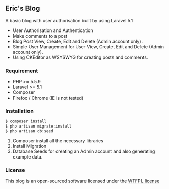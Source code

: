 ## Eric's Blog

A basic blog with user authorisation built by using Laravel 5.1

  - User Authorisation and Authentication
  - Make comments to a post
  - Blog Post View, Create, Edit and Delete (Admin account only).
  - Simple User Management for User View, Create, Edit and Delete (Admin account only).
  - Using CKEditor as WSYSWYG for creating posts and comments.

### Requirement

  - PHP >= 5.5.9
  - Laravel >= 5.1
  - Composer
  - Firefox / Chrome (IE is not tested)

### Installation

```sh
$ composer install
$ php artisan migrate:install
$ php artisan db:seed
```

1. Composer install all the necessary libraries
2. Install Migration
3. Database Seeds for creating an Admin account and also generating example data.

### License

This blog is an open-sourced software licensed under the [WTFPL license](http://www.wtfpl.net/)
